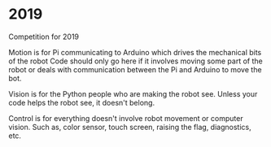 # 2019
Competition for 2019

Motion is for Pi communicating to Arduino which drives the mechanical bits of the robot
  Code should only go here if it involves moving some part of the robot or deals with communication between the Pi and Arduino to move the  bot.

Vision is for the Python people who are making the robot see. Unless your code helps the robot see, it doesn't belong.

Control is for everything doesn't involve robot movement or computer vision. Such as, color sensor, touch screen, raising the flag, diagnostics, etc.
